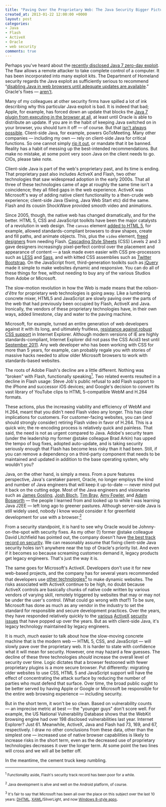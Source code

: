 ```yaml
---
title: "Paving Over the Proprietary Web: The Java Security Bigger Picture"
created_at: 2013-01-22 12:00:00 +0000
layout: post
categories: 
- Java
- Flash
- ActiveX
- Oracle
- web security
comments: true
---
```

Perhaps you've heard about the [recently disclosed Java 7 zero-day exploit](http://www.kb.cert.org/vuls/id/625617). The flaw allows a remote attacker to take complete control of a computer. It has been incorporated into many exploit kits. The Department of Homeland security regards the Java exploit as sufficiently serious to recommend &ldquo;[disabling Java in web browsers until adequate updates are available](http://www.us-cert.gov/cas/techalerts/TA13-010A.html).&rdquo; Oracle's fixes — [aren't](http://isc.sans.edu/diary/Java+7+Update+11+Still+has+a+Flaw/14983).

Many of my colleagues at other security firms have spilled a lot of ink describing why this particular Java exploit is bad. It is indeed that bad; Apple, for example, has forced down an update that blocks the [Java 7 plugin from executing in the browser at all](http://appleinsider.com/articles/13/01/11/zero-day-flaw-prompts-apple-to-block-java-7-from-os-x), at least until Oracle is able to distribute an update. If you are in the habit of keeping Java switched on in your browser, you should turn it off — of course. But that [isn't always possible](https://isc.sans.edu/diary/When+Disabling+IE6+or+Java+or+whatever+is+not+an+Option+/14947). Client-side Java, for example, powers GoToMeeting. Many other companies — including my own — rely on client-side Java for critical functions. So one cannot simply [rip it out](http://threatpost.com/en_us/blogs/its-time-abandon-java-012113), or mandate that it be banned. Reality has a habit of messing up the best-intended recommendations. But make no mistake, at some point very soon Java on the client needs to go. CIOs, please take note.

<!-- more -->

Client-side Java is part of the web's proprietary past, and its time is ending. That proprietary past also includes ActiveX and Flash, two other technologies that saw widespread adoption in the early 2000s. That all three of these technologies came of age at roughly the same time isn't a coincidence; they all filled gaps in the web experience. ActiveX was Microsoft's way of adding native client functionality to a then-crude web experience; client-side Java (Swing, Java Web Start etc) did the same. Flash and its cousin ShockWave provided smooth video and animations.

Since 2005, though, the native web has changed dramatically, and for the better. HTML 5, CSS and JavaScript toolkits have been the major catalysts of a revolution in web design. The `canvas` element [added to HTML 5](http://en.wikipedia.org/wiki/Canvas_element), for example, allowed standards-compliant browsers to draw shapes, create and fill paths, and animate objects. This, plus the `video` element, [freed designers](http://en.wikipedia.org/wiki/HTML5_video) from needing Flash. [Cascading Style Sheets](http://en.wikipedia.org/wiki/Cascading_Style_Sheets) (CSS) Levels 2 and 3 gave designers increasingly pixel-perfect control over the placement and appearance of content — a task made even easier with CSS pre-processors such as [LESS](http://lesscss.org) and [Sass](http://sass-lang.com), and with kitted CSS assemblies such as [Twitter Bootstrap](http://twitter.github.com/bootstrap/). On the JavaScript front, third-generation toolkits such as [jQuery](http://jquery.org) made it simple to make websites dynamic and responsive. You can do all of these things for free, without needing to buy any of the various Studios from Adobe or Microsoft.

The slow-motion revolution in how the Web is made means that the _raîson-d'être_ for proprietary web technologies is going away. Like a lumbering concrete mixer, HTML5 and JavaScript are slowly paving over the parts of the web that had previously been occupied by Flash, ActiveX and Java. Ironically, the vendors of these proprietary technologies have, in their own ways, added limestone, clay and water to the paving machine. 

Microsoft, for example, turned an entire generation of web developers against it with its long, and ultimately fruitless, [resistance against robust CSS support](http://web.archive.org/web/20080420044607/http://www.microsoft.com/windowsxp/expertzone/chats/transcripts/08_0320_ez_ie8.mspx) in Internet Explorer. Although modern versions of IE are highly standards-compliant, Internet Explorer did not pass the CSS Acid3 test until [September 2011](http://www.winrumors.com/internet-explorer-9-and-10-now-pass-acid3-test-with-100-thanks-to-test-changes/). Any web developer who has been working with CSS for more than 5 years, for example, can probably regale you with stories of massive hacks needed to allow older Microsoft browsers to 	work with standards-based websites.

The roots of Adobe Flash's decline are a little different. Nothing was "broken" with Flash, functionally speaking[<sup>1</sup>](#flash). Two related events resulted in a decline in Flash usage: Steve Job's public refusal to add Flash support to the iPhone and successor iOS devices; and Google's decision to convert its vast library of YouTube clips to HTML 5-compatible WebM and H.264 formats.

These actions, plus the increasing viability and efficiency of WebM and H.264, meant that you didn't need Flash video any longer. This has clear implications for customers. For customer-facing websites, you can (and should strongly consider) retiring Flash video in favor of H.264. This is a quick win; the re-encoding process is relatively quick and painless. That said, the need is not as urgent compared to Java. Adobe's security team (under the leadership my former @stake colleague Brad Arkin) has upped the tempo of bug fixes, adopted auto-update, and is taking security seriously enough that Flash has become less risky than it had been. Still, if you can remove a dependency on a third-party component that needs to be maintained and updated in addition to the base operating system, why wouldn't you?

Java, on the other hand, is simply a mess. From a pure features perspective, Java's caretaker parent, Oracle, no longer employs the kind and number of Java engineers that will keep it up-to-date — never mind put it back on the cutting edge. Most of the Java engineers and visionaries such as [James Gosling](http://en.wikipedia.org/wiki/James_Gosling), [Josh Bloch](http://www.amazon.com/Effective-Java-2nd-Joshua-Bloch/dp/0321356683), [Tim Bray](http://www.tbray.org/ongoing/), [Amy Fowler](http://amyfowlersblog.wordpress.com), and [Adam Bosworth](http://adambosworth.wordpress.com/2004/11/18/iscoc04-talk/) — the people I learned from and looked up to while I was learning Java J2EE — left long ago to greener pastures. Although server-side Java is still widely used, nobody I know would consider it for greenfield development for use with a browser.[<sup>2</sup>](#android)

From a security standpoint, it is hard to see why Oracle would be Johnny-on-the-spot with security fixes. As my other (!) former @stake colleague David Litchfield has pointed out, the company doesn't have [the best track record on security](http://www.forbes.com/2010/02/02/hacker-litchfield-ellison-technology-security-oracle.html). We can reasonably assume that fixing client-side Java security holes isn't anywhere near the top of Oracle's priority list. And even if it becomes so because screaming customers demand it, legacy products get legacy engineers. That's just the way it is.

The same goes for Microsoft's ActiveX. Developers don't use it for new web-based projects, and the company has for several years recommended that developers use [other technologies<sup>3</sup>](#other) to make dynamic websites. The risks associated with ActiveX continue to be high, no doubt because ActiveX controls are basically chunks of native code written by various vendors of varying skill, remotely triggered by websites that may or may not be under the user's control. (What could go wrong with _that_?) To be sure, Microsoft has done as much as any vendor in the industry to set the standard for responsible and secure development practices. Over the years, they have responded relatively quickly to the [various](http://web.nvd.nist.gov/view/vuln/detail?vulnId=CVE-2012-4969) [ActiveX](http://web.nvd.nist.gov/view/vuln/detail?vulnId=CVE-2012-0158) [security](http://web.nvd.nist.gov/view/vuln/detail?vulnId=CVE-2011-1243) [issues](http://web.nvd.nist.gov/view/vuln/detail?vulnId=CVE-2010-0814) that have popped up over the years. But as with client-side Java, it's legacy technology maintained by legacy engineers.

It is much, _much_ easier to talk about how the slow-moving concrete machine that is the modern web — HTML 5, CSS, and JavaScript — will slowly pave over the proprietary web. It is harder to state with confidence what it will mean for security. However, one may hazard a few guesses. The decline of these three technologies _should_ increase the overall level of security over time. Logic dictates that a browser festooned with fewer proprietary plugins is a more secure browser. Put differently: migrating older websites to use CSS, HTML 5 and JavaScript support will have the effect of concentrating the attack surface by reducing the number of parties who must defend that surface. Over time, the broad public ought to be better served by having Apple or Google or Microsoft be responsible for the entire web browsing experience — including security.

But in the short term, it won't be so clean. Based on vulnerability counts — an imprecise metric at best — the "younger guys" don't score well. For example, the US National Vulnerability Database shows that the WebKit browsing engine had over 198 disclosed vulnerabilities last year. Internet Explorer? Just 61. Meanwhile, ActiveX, Java and Flash had 73,  169, and 67, respectively. I draw no other conclusions from these data, other than the simplest one — increased use of native browser capabilities is likely to increase risks in the short term, even as the decreased use of proprietary technologies decreases it over the longer term. At some point the two lines will cross and we will all be better off.

In the meantime, the cement truck keep rumbling.

---
<small><a id="flash"><sup>1</sup></a> Functionality aside, Flash's security track record has been poor for a while.</small>

<small><a id="flash"><sup>2</sup></a> Java development is alive and well on the Android platform, of course.</small>

<small><a id="other"><sup>3</sup></a> It's fair to say that Microsoft has been all over the place on this subject over the last 10 years: [DHTML](http://www.yourhtmlsource.com/javascript/dhtmlexplained.html), [XAML](http://en.wikipedia.org/wiki/Extensible_Application_Markup_Language)/SilverLight, and now [Windows 8-style apps](http://www.infragistics.com/community/blogs/nick-landry/archive/2012/06/19/developing-apps-for-microsoft-surface-windows-8-windows-rt-and-windows-phone.aspx)</small>.